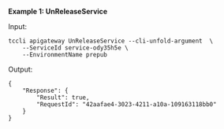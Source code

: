 **Example 1: UnReleaseService**



Input: 

```
tccli apigateway UnReleaseService --cli-unfold-argument  \
    --ServiceId service-ody35h5e \
    --EnvironmentName prepub
```

Output: 
```
{
    "Response": {
        "Result": true,
        "RequestId": "42aafae4-3023-4211-a10a-109163118bb0"
    }
}
```

